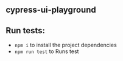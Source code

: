 ## cypress-ui-playground

## Run tests:
* `npm i` to install the project dependencies
* `npm run test` to Runs test